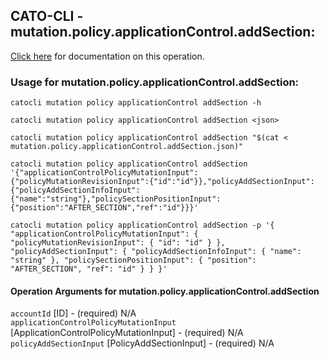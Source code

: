 
## CATO-CLI - mutation.policy.applicationControl.addSection:
[Click here](https://api.catonetworks.com/documentation/#mutation-mutation.policy.applicationControl.addSection) for documentation on this operation.

### Usage for mutation.policy.applicationControl.addSection:

`catocli mutation policy applicationControl addSection -h`

`catocli mutation policy applicationControl addSection <json>`

`catocli mutation policy applicationControl addSection "$(cat < mutation.policy.applicationControl.addSection.json)"`

`catocli mutation policy applicationControl addSection '{"applicationControlPolicyMutationInput":{"policyMutationRevisionInput":{"id":"id"}},"policyAddSectionInput":{"policyAddSectionInfoInput":{"name":"string"},"policySectionPositionInput":{"position":"AFTER_SECTION","ref":"id"}}}'`

`catocli mutation policy applicationControl addSection -p '{
    "applicationControlPolicyMutationInput": {
        "policyMutationRevisionInput": {
            "id": "id"
        }
    },
    "policyAddSectionInput": {
        "policyAddSectionInfoInput": {
            "name": "string"
        },
        "policySectionPositionInput": {
            "position": "AFTER_SECTION",
            "ref": "id"
        }
    }
}'`


#### Operation Arguments for mutation.policy.applicationControl.addSection ####

`accountId` [ID] - (required) N/A    
`applicationControlPolicyMutationInput` [ApplicationControlPolicyMutationInput] - (required) N/A    
`policyAddSectionInput` [PolicyAddSectionInput] - (required) N/A    

